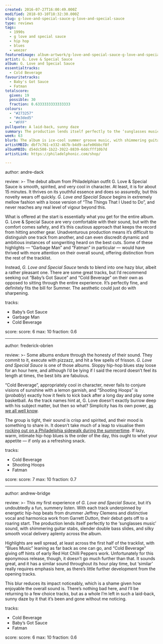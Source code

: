 ```yaml
---
created: 2016-07-27T16:00:49.000Z
modified: 2018-03-10T18:32:30.000Z
slug: g-love-and-special-sauce-g-love-and-special-sauce
type: reviews
tags:
  - 1990s
  - g love and special sauce
  - hip hop
  - blues
  - weezer
featuredimage: album-artwork/g-love-and-special-sauce-g-love-and-special-sauce.jpg
artist: G. Love & Special Sauce
album: G. Love and Special Sauce
essentialtracks:
  - Cold Beverage
favouritetracks:
  - Baby's Got Sauce
  - Fatman
totalscore:
  given: 19
  possible: 30
  fraction: 0.6333333333333333
colours:
  - "#273257"
  - "#e3ded5"
  - "#FFF"
pullquote: A laid-back, sunny daze
summary: The production lends itself perfectly to the ‘sunglasses music’ sound, with shimmering guitar stabs, slender double bass slides, and silky smooth vocal delivery aplenty across the album.
week: 63
blurb: The album is ice-cool summer groove music, with shimmering guitar stabs, slender double bass slides, and silky smooth vocal delivery aplenty.
artistMBID: dbf7c761-e332-467b-b4d9-aafe06bbcf8f
albumMBID: d54dc508-1b22-3922-8839-6ddcfff10b7d
artistLink: https://philadelphonic.com/shop/

---
```


author: andre-dack

review: >-
  The debut album from Philadelphian outfit G. Love & Special Sauce is smooth, spirited, and very cool in character. At least, it is for about 15 minutes. It thrives on its youthful essence and does so assuredly, but this novelty wears off quickly. *G. Love and Special Sauce* begins in extremely mellow fashion with a loose version of “The Things That I Used to Do”, and never reaches any real level of vigour beyond this. 
  
  What is offered at the start is essentially what you get for the entire album. G. Love & Special Sauce are very comfortable with their sound, but with the comfort comes safety, and it’s this cautious approach that keeps the record from hitting another gear. Unadventurous production means it’s difficult to distinguish one track from another, and can even discredit dynamic and ambitious instances of songwriting heard on the best cuts. Some of these highlights — “Garbage Man” and “Fatman” in particular — would have thrived with more attention on their overall sound, offering distinction from the rest of the tracklist. 
  
  Instead, *G. Love and Special Sauce* tends to blend into one hazy blur, albeit a rather pleasant one. There are some great tracks, but I’d recommend seeking out “Baby’s Got Sauce” and “Cold Beverage” on their own as opposed to sitting through the entire experience. It’s perfectly fine, and definitely fits the bill for Summer. The aesthetic could just do with sharpening.

tracks:
  - Baby’s Got Sauce
  - ­Garbage Man
  - ­Cold Beverage

score:
  score: 6
  max: 10
  fraction: 0.6

---
author: frederick-obrien

review: >-
  Some albums endure through the honesty of their sound. They commit to it, execute with pizzazz, and hit a few spells of frisson. *G. Love and Special Sauce* is one of those albums. Sloppy hip-hop blues stay loose for an hour here, and although I’d be lying if I said the record doesn’t feel its length at times, the best bits are fabulous. 
  
  “Cold Beverage”, appropriately cool in character, never fails to conjure visions of sunshine with a lemon garnish, and “Shooting Hoops” is (*probably*) exactly how it feels to kick back after a long day and play some basketball. As the track names hint at, G. Love doesn’t exactly burrow deep with his subject matter, but then so what? Simplicity has its own power, [as we all well know](/reviews/the-blue-album/). 
  
  The group is tight, their sound is crisp and spirited, and their mood is something to share in. It doesn’t take much of a leap to visualise them [rocking out on a Philadelphia sidewalk during the summertime](https://www.youtube.com/watch?v=pk9-28HgxfE). If lazy, warm, intimate hip-hop blues is the order of the day, this ought to whet your appetite — if only as a refreshing snack.

tracks:
  - Cold Beverage
  - ­Shooting Hoops
  - ­Fatman

score:
  score: 7
  max: 10
  fraction: 0.7

---
author: andrew-bridge

review: >-
  This my first experience of *G. Love and Special Sauce*, but it’s undoubtedly a fun, summery listen. With each track underpinned by energetic hip-hop beats from drummer Jeffrey Clemens and distinctive vocal and harmonica work from Garrett Dutton, their debut gets off to a roaring start. The production lends itself perfectly to the ‘sunglasses music’ sound, with shimmering guitar stabs, slender double bass slides, and silky smooth vocal delivery aplenty across the album. 
  
  Highlights are well spread, at least across the first half of the tracklist, with “Blues Music” leaning as far back as one can go, and “Cold Beverage” giving off hints of early Red Hot Chilli Peppers work. Unfortunately for this eponymous release, though, it doesn’t go much further than that. It sounds great, and it has a similar sound throughout its hour play time, but ‘similar’ really requires emphasis here, as there’s little further development from the opening tracks. 
  
  This blur reduces its impact noticeably, which is a shame given how enjoyable the overall sound is. There’s nothing bad here, and I’ll be returning to a few choice tracks, but as a whole I’m left in such a laid-back, sunny daze by it that it’s been and gone without me noticing.

tracks:
  - Cold Beverage
  - ­Baby’s Got Sauce
  - ­Fatman

score:
  score: 6
  max: 10
  fraction: 0.6
